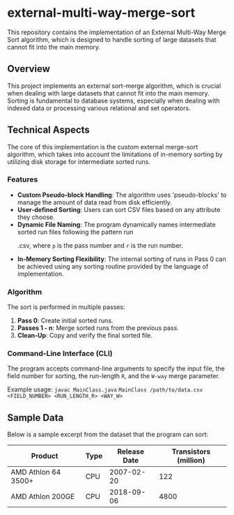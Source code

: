 # external-multi-way-merge-sort
This repository contains the implementation of an External Multi-Way Merge Sort algorithm, which is designed to handle sorting of large datasets that cannot fit into the main memory. 

## Overview

This project implements an external sort-merge algorithm, which is crucial when dealing with large datasets that cannot fit into the main memory. Sorting is fundamental to database systems, especially when dealing with indexed data or processing various relational and set operators.

## Technical Aspects

The core of this implementation is the custom external merge-sort algorithm, which takes into account the limitations of in-memory sorting by utilizing disk storage for intermediate sorted runs.

### Features

- **Custom Pseudo-block Handling**: The algorithm uses 'pseudo-blocks' to manage the amount of data read from disk efficiently.
- **User-defined Sorting**: Users can sort CSV files based on any attribute they choose.
- **Dynamic File Naming**: The program dynamically names intermediate sorted run files following the pattern run<p><r>.csv, where `p` is the pass number and `r` is the run number.
- **In-Memory Sorting Flexibility**: The internal sorting of runs in Pass 0 can be achieved using any sorting routine provided by the language of implementation.

### Algorithm

The sort is performed in multiple passes:
1. **Pass 0**: Create initial sorted runs.
2. **Passes 1 - n**: Merge sorted runs from the previous pass.
3. **Clean-Up**: Copy and verify the final sorted file.

### Command-Line Interface (CLI)

The program accepts command-line arguments to specify the input file, the field number for sorting, the run-length `R`, and the `W-way` merge parameter.

Example usage:
`javac MainClass.java`
`MainClass /path/to/data.csv <FIELD_NUMBER> <RUN_LENGTH_R> <WAY_W>`

## Sample Data

Below is a sample excerpt from the dataset that the program can sort:

| Product             | Type | Release Date | Transistors (million) |
|---------------------|------|--------------|-----------------------|
| AMD Athlon 64 3500+ | CPU  | 2007-02-20   | 122                   |
| AMD Athlon 200GE    | CPU  | 2018-09-06   | 4800                  |

